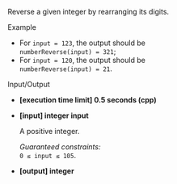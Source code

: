 
Reverse a given integer by rearranging its digits.

Example

-   For  `input = 123`, the output should be  
    `numberReverse(input) = 321`;
-   For  `input = 120`, the output should be  
    `numberReverse(input) = 21`.

Input/Output

-   **[execution time limit] 0.5 seconds (cpp)**
    
-   **[input] integer input**
    
    A positive integer.
    
    _Guaranteed constraints:_  
    `0 ≤ input ≤ 105`.
    
-   **[output] integer**